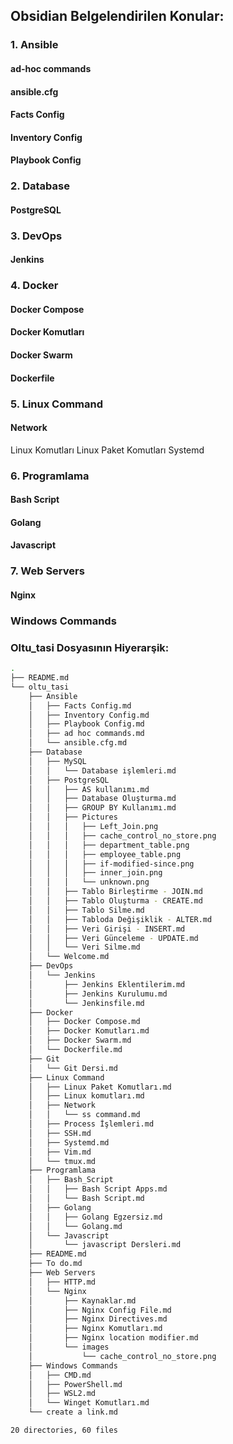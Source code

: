 ## Obsidian Belgelendirilen Konular:
### 1. Ansible
#### ad-hoc commands
#### ansible.cfg
#### Facts Config
#### Inventory Config
#### Playbook Config
### 2. Database
#### PostgreSQL
### 3. DevOps
#### Jenkins
### 4. Docker
#### Docker Compose
#### Docker Komutları
#### Docker Swarm
#### Dockerfile
### 5. Linux Command
#### Network
Linux Komutları
Linux Paket Komutları
Systemd
### 6. Programlama
#### Bash Script
#### Golang
#### Javascript
### 7. Web Servers
#### Nginx
### Windows Commands

### Oltu_tasi Dosyasının Hiyerarşik:
```sh
.
├── README.md
└── oltu_tasi
    ├── Ansible
    │   ├── Facts Config.md
    │   ├── Inventory Config.md
    │   ├── Playbook Config.md
    │   ├── ad hoc commands.md
    │   └── ansible.cfg.md
    ├── Database
    │   ├── MySQL
    │   │   └── Database işlemleri.md
    │   ├── PostgreSQL
    │   │   ├── AS kullanımı.md
    │   │   ├── Database Oluşturma.md
    │   │   ├── GROUP BY Kullanımı.md
    │   │   ├── Pictures
    │   │   │   ├── Left_Join.png
    │   │   │   ├── cache_control_no_store.png
    │   │   │   ├── department_table.png
    │   │   │   ├── employee_table.png
    │   │   │   ├── if-modified-since.png
    │   │   │   ├── inner_join.png
    │   │   │   └── unknown.png
    │   │   ├── Tablo Birleştirme - JOIN.md
    │   │   ├── Tablo Oluşturma - CREATE.md
    │   │   ├── Tablo Silme.md
    │   │   ├── Tabloda Değişiklik - ALTER.md
    │   │   ├── Veri Girişi - INSERT.md
    │   │   ├── Veri Günceleme - UPDATE.md
    │   │   └── Veri Silme.md
    │   └── Welcome.md
    ├── DevOps
    │   └── Jenkins
    │       ├── Jenkins Eklentilerim.md
    │       ├── Jenkins Kurulumu.md
    │       └── Jenkinsfile.md
    ├── Docker
    │   ├── Docker Compose.md
    │   ├── Docker Komutları.md
    │   ├── Docker Swarm.md
    │   └── Dockerfile.md
    ├── Git
    │   └── Git Dersi.md
    ├── Linux Command
    │   ├── Linux Paket Komutları.md
    │   ├── Linux komutları.md
    │   ├── Network
    │   │   └── ss command.md
    │   ├── Process İşlemleri.md
    │   ├── SSH.md
    │   ├── Systemd.md
    │   ├── Vim.md
    │   └── tmux.md
    ├── Programlama
    │   ├── Bash_Script
    │   │   ├── Bash Script Apps.md
    │   │   └── Bash Script.md
    │   ├── Golang
    │   │   ├── Golang Egzersiz.md
    │   │   └── Golang.md
    │   └── Javascript
    │       └── javascript Dersleri.md
    ├── README.md
    ├── To do.md
    ├── Web Servers
    │   ├── HTTP.md
    │   └── Nginx
    │       ├── Kaynaklar.md
    │       ├── Nginx Config File.md
    │       ├── Nginx Directives.md
    │       ├── Nginx Komutları.md
    │       ├── Nginx location modifier.md
    │       └── images
    │           └── cache_control_no_store.png
    ├── Windows Commands
    │   ├── CMD.md
    │   ├── PowerShell.md
    │   ├── WSL2.md
    │   └── Winget Komutları.md
    └── create a link.md

20 directories, 60 files
```
